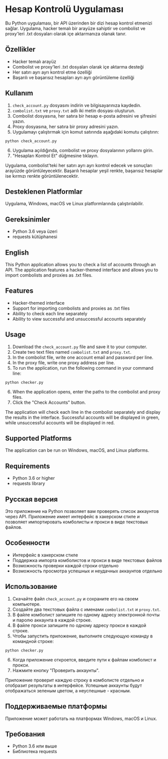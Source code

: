 # Hesap Kontrolü Uygulaması

Bu Python uygulaması, bir API üzerinden bir dizi hesap kontrol etmenizi sağlar. Uygulama, hacker temalı bir arayüze sahiptir ve combolist ve proxy'leri .txt dosyaları olarak içe aktarmanıza olanak tanır.

## Özellikler

* Hacker temalı arayüz
* Combolist ve proxy'leri .txt dosyaları olarak içe aktarma desteği
* Her satırı ayrı ayrı kontrol etme özelliği
* Başarılı ve başarısız hesapları ayrı ayrı görüntüleme özelliği

## Kullanım

1. `check_account.py` dosyasını indirin ve bilgisayarınıza kaydedin.
2. `combolist.txt` ve `proxy.txt` adlı iki metin dosyası oluşturun.
3. Combolist dosyasına, her satıra bir hesap e-posta adresini ve şifresini yazın.
4. Proxy dosyasına, her satıra bir proxy adresini yazın.
5. Uygulamayı çalıştırmak için komut satırında aşağıdaki komutu çalıştırın:

```
python check_account.py
```

6. Uygulama açıldığında, combolist ve proxy dosyalarının yollarını girin.
7. "Hesapları Kontrol Et" düğmesine tıklayın.

Uygulama, combolist'teki her satırı ayrı ayrı kontrol edecek ve sonuçları arayüzde görüntüleyecektir. Başarılı hesaplar yeşil renkte, başarısız hesaplar ise kırmızı renkte görüntülenecektir.

## Desteklenen Platformlar

Uygulama, Windows, macOS ve Linux platformlarında çalıştırılabilir.

## Gereksinimler

* Python 3.6 veya üzeri
* requests kütüphanesi


## English

This Python application allows you to check a list of accounts through an API. The application features a hacker-themed interface and allows you to import combolists and proxies as .txt files.

## Features

* Hacker-themed interface
* Support for importing combolists and proxies as .txt files
* Ability to check each line separately
* Ability to view successful and unsuccessful accounts separately

## Usage

1. Download the `check_account.py` file and save it to your computer.
2. Create two text files named `combolist.txt` and `proxy.txt`.
3. In the combolist file, write one account email and password per line.
4. In the proxy file, write one proxy address per line.
5. To run the application, run the following command in your command line:

```
python checker.py
```

6. When the application opens, enter the paths to the combolist and proxy files.
7. Click the "Check Accounts" button.

The application will check each line in the combolist separately and display the results in the interface. Successful accounts will be displayed in green, while unsuccessful accounts will be displayed in red.

## Supported Platforms

The application can be run on Windows, macOS, and Linux platforms.

## Requirements

* Python 3.6 or higher
* requests library


## Русская версия

Это приложение на Python позволяет вам проверять список аккаунтов через API. Приложение имеет интерфейс в хакерском стиле и позволяет импортировать комболисты и прокси в виде текстовых файлов.

## Особенности

* Интерфейс в хакерском стиле
* Поддержка импорта комболистов и прокси в виде текстовых файлов
* Возможность проверки каждой строки отдельно
* Возможность просмотра успешных и неудачных аккаунтов отдельно

## Использование

1. Скачайте файл `check_account.py` и сохраните его на своем компьютере.
2. Создайте два текстовых файла с именами `combolist.txt` и `proxy.txt`.
3. В файле комболист запишите по одному адресу электронной почты и паролю аккаунта в каждой строке.
4. В файле прокси запишите по одному адресу прокси в каждой строке.
5. Чтобы запустить приложение, выполните следующую команду в командной строке:

```
python checker.py
```

6. Когда приложение откроется, введите пути к файлам комболист и прокси.
7. Нажмите кнопку "Проверить аккаунты".

Приложение проверит каждую строку в комболисте отдельно и отобразит результаты в интерфейсе. Успешные аккаунты будут отображаться зеленым цветом, а неуспешные - красным.

## Поддерживаемые платформы

Приложение может работать на платформах Windows, macOS и Linux.

## Требования

* Python 3.6 или выше
* Библиотека requests


